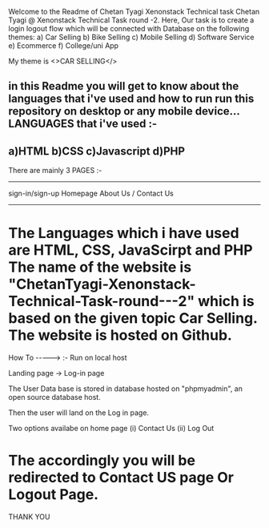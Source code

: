 Welcome to the Readme of Chetan Tyagi Xenonstack Technical task
Chetan Tyagi @ Xenonstack Technical Task round -2.  Here,
Our task is to create a login logout flow which will be connected with Database on the following themes:
a) Car Selling
b) Bike Selling
c) Mobile Selling
d) Software Service
e) Ecommerce
f) College/uni App

My theme is <>CAR SELLING</>

in this Readme you will get to know about the languages that i've used and how to run run this repository on desktop or any mobile device...
LANGUAGES that i've used :-
----------------------------
a)HTML
b)CSS
c)Javascript
d)PHP
-----------------------------
There are mainly 3 PAGES :-
___________________________
sign-in/sign-up
Homepage
About Us / Contact Us
___________________________
The Languages which i have used are HTML, CSS, JavaScirpt and PHP The name of the website is "ChetanTyagi-Xenonstack-Technical-Task-round---2" which is based on the given topic Car Selling. The website is hosted on Github.
=======================================================================================================================================================================
How To ----->
                   :-
Run on local host

Landing page -> Log-in page

The User Data base is stored in database hosted on "phpmyadmin", an open source database host.

Then the user will land on the Log in page.

Two options availabe on home page (i) Contact Us (ii) Log Out

The accordingly you will be redirected to Contact US page Or Logout Page.
=======================================================================================================================================================================
THANK YOU
